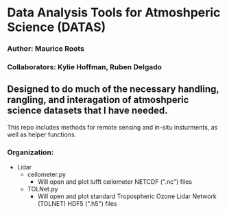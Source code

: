 # Data Analysis Tools for Atmoshperic Science (DATAS)

### Author: Maurice Roots
### Collaborators: Kylie Hoffman, Ruben Delgado

## Designed to do much of the necessary handling, rangling, and interagation of atmoshperic science datasets that I have needed. 
This repo includes methods for remote sensing and in-situ insturments, as well as helper functions. 

### Organization:
- Lidar
  - ceilometer.py
    - Will open and plot lufft ceilometer NETCDF (".nc") files
  - TOLNet.py
    - Will open and plot standard Tropospheric Ozone Lidar Network (TOLNET) HDF5 (".h5") files 
